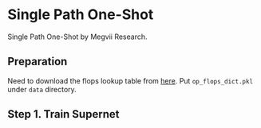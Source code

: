 # Single Path One-Shot

Single Path One-Shot by Megvii Research.

## Preparation

Need to download the flops lookup table from [here](https://1drv.ms/u/s!Am_mmG2-KsrnajesvSdfsq_cN48?e=aHVppN).
Put `op_flops_dict.pkl` under `data` directory.

## Step 1. Train Supernet

